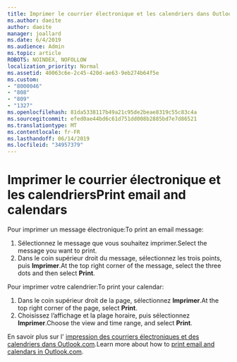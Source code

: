 ```yaml
---
title: Imprimer le courrier électronique et les calendriers dans Outlook.com
ms.author: daeite
author: daeite
manager: joallard
ms.date: 6/4/2019
ms.audience: Admin
ms.topic: article
ROBOTS: NOINDEX, NOFOLLOW
localization_priority: Normal
ms.assetid: 40063c6e-2c45-420d-ae63-9eb274b64f5e
ms.custom:
- "8000046"
- "808"
- "809"
- "1327"
ms.openlocfilehash: 81da5338117b49a21c95de2beae8319c55c83c4a
ms.sourcegitcommit: efed0ae44bd6c61d751dd008b2885bd7e7d86521
ms.translationtype: MT
ms.contentlocale: fr-FR
ms.lasthandoff: 06/14/2019
ms.locfileid: "34957379"
---
```

# <a name="print-email-and-calendars"></a><span data-ttu-id="0ad03-102">Imprimer le courrier électronique et les calendriers</span><span class="sxs-lookup"><span data-stu-id="0ad03-102">Print email and calendars</span></span>

<span data-ttu-id="0ad03-103">Pour imprimer un message électronique:</span><span class="sxs-lookup"><span data-stu-id="0ad03-103">To print an email message:</span></span>
  
1. <span data-ttu-id="0ad03-104">Sélectionnez le message que vous souhaitez imprimer.</span><span class="sxs-lookup"><span data-stu-id="0ad03-104">Select the message you want to print.</span></span>
1. <span data-ttu-id="0ad03-105">Dans le coin supérieur droit du message, sélectionnez les trois points, puis **Imprimer**.</span><span class="sxs-lookup"><span data-stu-id="0ad03-105">At the top right corner of the message, select the three dots and then select **Print**.</span></span>

<span data-ttu-id="0ad03-106">Pour imprimer votre calendrier:</span><span class="sxs-lookup"><span data-stu-id="0ad03-106">To print your calendar:</span></span>

1. <span data-ttu-id="0ad03-107">Dans le coin supérieur droit de la page, sélectionnez **Imprimer**.</span><span class="sxs-lookup"><span data-stu-id="0ad03-107">At the top right corner of the page, select **Print**.</span></span>
1. <span data-ttu-id="0ad03-108">Choisissez l’affichage et la plage horaire, puis sélectionnez **Imprimer**.</span><span class="sxs-lookup"><span data-stu-id="0ad03-108">Choose the view and time range, and select **Print**.</span></span>

<span data-ttu-id="0ad03-109">En savoir plus sur l' [impression des courriers électroniques et des calendriers dans Outlook.com](https://go.microsoft.com/fwlink/p/?linkid=2001208&amp;clcid=0x409).</span><span class="sxs-lookup"><span data-stu-id="0ad03-109">Learn more about how to [print email and calendars in Outlook.com](https://go.microsoft.com/fwlink/p/?linkid=2001208&amp;clcid=0x409).</span></span>